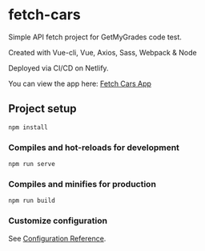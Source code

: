 # fetch-cars
Simple API fetch project for GetMyGrades code test.

Created with Vue-cli, Vue, Axios, Sass, Webpack & Node

Deployed via CI/CD on Netlify.

You can view the app here: [Fetch Cars App](https://ecstatic-agnesi-e7757f.netlify.com/)


## Project setup
```
npm install
```

### Compiles and hot-reloads for development
```
npm run serve
```

### Compiles and minifies for production
```
npm run build
```

### Customize configuration
See [Configuration Reference](https://cli.vuejs.org/config/).
